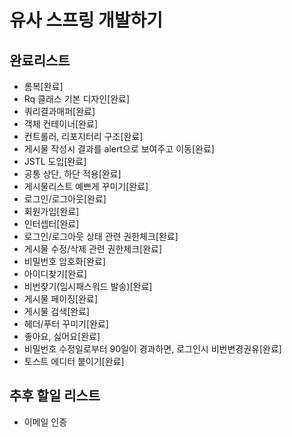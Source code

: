 # 유사 스프링 개발하기

## 완료리스트
- 롬복[완료]
- Rq 클래스 기본 디자인[완료]
- 쿼리결과매퍼[완료]
- 객체 컨테이너[완료]
- 컨트롤러, 리포지터리 구조[완료]
- 게시물 작성시 결과를 alert으로 보여주고 이동[완료]
- JSTL 도입[완료]
- 공통 상단, 하단 적용[완료]
- 게시물리스트 예쁘게 꾸미기[완료]
- 로그인/로그아웃[완료]
- 회원가입[완료]
- 인터셉터[완료]
- 로그인/로그아웃 상태 관련 권한체크[완료]
- 게시물 수정/삭제 관련 권한체크[완료]
- 비밀번호 암호화[완료]
- 아이디찾기[완료]
- 비번찾기(임시패스워드 발송)[완료]
- 게시물 페이징[완료]
- 게시물 검색[완료]
- 헤더/푸터 꾸미기[완료]
- 좋아요, 싫어요[완료]
- 비밀번호 수정일로부터 90일이 경과하면, 로그인시 비번변경권유[완료]
- 토스트 에디터 붙이기[완료]

## 추후 할일 리스트
- 이메일 인증
